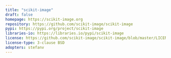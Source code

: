 ```yaml
---
title: "scikit-image"
draft: false
homepage: https://scikit-image.org
repository: https://github.com/scikit-image/scikit-image
pypi: https://pypi.org/project/scikit-image
libraries-io: https://libraries.io/pypi/scikit-image
license: https://github.com/scikit-image/scikit-image/blob/master/LICENSE.txt
license-type: 3-clause BSD
adopters: stefanv
---
```


